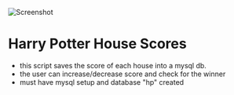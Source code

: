 ![Screenshot](https://github.com/timeblade0/hogwarts_houses_python/blob/main/screenshot.PNG)

# Harry Potter House Scores
- this script saves the score of each house into a mysql db.
- the user can increase/decrease score and check for the winner
- must have mysql setup and database "hp" created